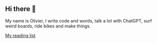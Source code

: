 ## Hi there 👋

My name is Olivier, I write code and words, talk a lot with ChatGPT, surf weird boards, ride bikes and make things.

[My reading list](https://gist.github.com/olivierpicault/bea21fcdebb17cfdc63dac2eab3fa004)

